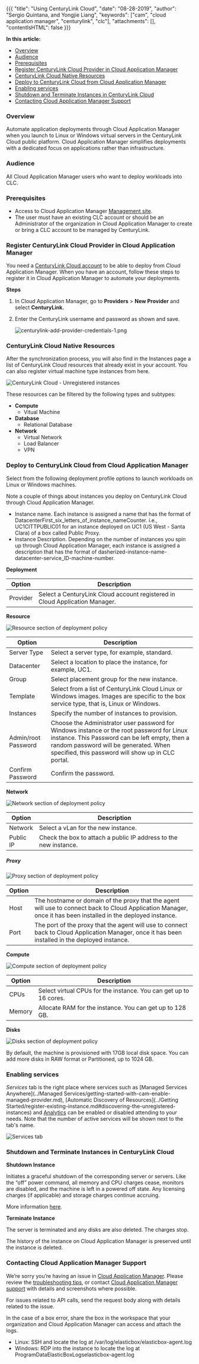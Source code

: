 {{{
"title": "Using CenturyLink Cloud",
"date": "08-28-2019",
"author": "Sergio Quintana, and Yongjie Liang",
"keywords": ["cam", "cloud application manager", "centurylink", "clc"],
"attachments": [],
"contentIsHTML": false
}}}


**In this article:**

* [Overview](#overview)
* [Audience](#audience)
* [Prerequisites](#prerequisites)
* [Register CenturyLink Cloud Provider in Cloud Application Manager](#register-centurylink-cloud-provider-in-cloud-application-manager)
* [CenturyLink Cloud Native Resources](#centuryLink-cloud-native-resources)
* [Deploy to CenturyLink Cloud from Cloud Application Manager](#deploy-to-centurylink-cloud-from-cloud-application-manager)
* [Enabling services](#enabling-services)
* [Shutdown and Terminate Instances in CenturyLink Cloud](#shutdown-and-terminate-instances-in-centurylink-cloud)
* [Contacting Cloud Application Manager Support](#contacting-cloud-application-manager-support)

### Overview

Automate application deployments through Cloud Application Manager when you launch to Linux or Windows virtual servers in the CenturyLink Cloud public platform. Cloud Application Manager simplifies deployments with a dedicated focus on applications rather than infrastructure.

### Audience

All Cloud Application Manager users who want to deploy workloads into CLC.

### Prerequisites

* Access to Cloud Application Manager [Management site](https://account.cam.ctl.io/#/providers?type=CenturyLink).
* The user must have an existing CLC account or should be an Administrator of the organization in Cloud Application Manager to create or bring a CLC account to be managed by CenturyLink.

### Register CenturyLink Cloud Provider in Cloud Application Manager

You need a [CenturyLink Cloud account](//www.ctl.io/) to be able to deploy from Cloud Application Manager. When you have an account, follow these steps to register it in Cloud Application Manager to automate your deployments.

**Steps**

1. In Cloud Application Manager, go to **Providers** > **New Provider** and select **CenturyLink.**

2. Enter the CenturyLink username and password as shown and save.

   ![centurylink-add-provider-credentials-1.png](../../images/cloud-application-manager/centurylink-add-provider-credentials-1.png)

### CenturyLink Cloud Native Resources

After the synchronization process, you will also find in the Instances page a list of CenturyLink Cloud resources that already exist in your account. You can also register virtual machine type instances from here.

![CenturyLink Cloud - Unregistered instances](../../images/cloud-application-manager/deploying-anywhere/clc-unregistered-instances.png)

These resources can be filtered by the following types and subtypes:

* **Compute**
  * Vitual Machine
* **Database**
  * Relational Database
* **Network**
  * Virtual Network
  * Load Balancer
  * VPN

### Deploy to CenturyLink Cloud from Cloud Application Manager

Select from the following deployment profile options to launch workloads on Linux or Windows machines.

Note a couple of things about instances you deploy on CenturyLink Cloud through Cloud Application Manager.

* Instance name. Each instance is assigned a name that has the format of DatacenterFirst_six_letters_of_instance_nameCounter. i.e., UC1CITTPUBLIC01 for an instance deployed on UC1 (US West - Santa Clara) of a box called Public Proxy.
* Instance Description. Depending on the number of instances you spin up through Cloud Application Manager, each instance is assigned a description that has the format of dasherized-instance-name-datacenter-service_ID-machine-number.

**Deployment**

| Option | Description |
|--------|-------------|
| Provider |  Select a CenturyLink Cloud account registered in Cloud Application Manager. |


**Resource**

![Resource section of deployment policy](../../images/cloud-application-manager/deployment-policy/resource-centurylink.png)

| Option | Description |
|--------|-------------|
| Server Type | Select a server type, for example, standard. |
| Datacenter | Select a location to place the instance, for example, UC1. |
| Group |	Select placement group for the new instance. |
| Template | Select from a list of CenturyLink Cloud Linux or Windows images. Images are specific to the box service type, that is, Linux or Windows. |
| Instances | Specify the number of instances to provision. |
| Admin/root Password | Choose the Administrator user password for Windows instance or the root password for Linux instance. This Password can be left empty, then a random password will be generated. When specified, this password will show up in CLC portal. |
| Confirm Password | Confirm the password. |


**Network**

![Network section of deployment policy](../../images/cloud-application-manager/deployment-policy/network-centurylink.png)

| Option | Description |
|--------|-------------|
| Network |	Select a vLan for the new instance. |
| Public IP	| Check the box to attach a public IP address to the new instance. |

##### Proxy

![Proxy section of deployment policy](../../images/cloud-application-manager/deployment-policy/proxy-centurylink.png)

| Option | Description |
|-------------------|-------------|
| Host |	The hostname or domain of the proxy that the agent will use to connect back to Cloud Application Manager, once it has been installed in the deployed instance. |
| Port |  The port of the proxy that the agent will use to connect back to Cloud Application Manager, once it has been installed in the deployed instance. |


**Compute**

![Compute section of deployment policy](../../images/cloud-application-manager/deployment-policy/compute-centurylink.png)

| Option | Description |
|--------|-------------|
| CPUs | Select virtual CPUs for the instance. You can get up to 16 cores. |
| Memory | Allocate RAM for the instance. You can get up to 128 GB. |

**Disks**

![Disks section of deployment policy](../../images/cloud-application-manager/deployment-policy/disk-centurylink.png)

By default, the machine is provisioned with 17GB local disk space. You can add more disks in RAW format or Partitioned, up to 1024 GB.

### Enabling services

*Services* tab is the right place where services such as [Managed Services Anywhere](../Managed Services/getting-started-with-cam-enable-managed-provider.md), [Automatic Discovery of Resources](../Getting Started/register-existing-instance.md#discovering-the-unregistered-instances) and [Analytics](../analytics/cloudapplicationmanageranalyticsui.md) can be enabled or disabled attending to your needs. Note that the number of active services will be shown next to the tab's name.

![Services tab](../../images/cloud-application-manager/Services-tab-CLC.png)

### Shutdown and Terminate Instances in CenturyLink Cloud

**Shutdown Instance**

Initiates a graceful shutdown of the corresponding server or servers. Like the “off” power command, all memory and CPU charges cease, monitors are disabled, and the machine is left in a powered off state. Any licensing charges (if applicable) and storage charges continue accruing.

More information [here](https://www.ctl.io/guides/servers/server-power-operations/).

**Terminate Instance**

The server is terminated and any disks are also deleted. The charges stop.

The history of the instance on Cloud Application Manager is preserved until the instance is deleted.

### Contacting Cloud Application Manager Support

We’re sorry you’re having an issue in [Cloud Application Manager](https://www.ctl.io/cloud-application-manager/). Please review the [troubleshooting tips](../Troubleshooting/troubleshooting-tips.md), or contact [Cloud Application Manager support](mailto:incident@CenturyLink.com) with details and screenshots where possible.

For issues related to API calls, send the request body along with details related to the issue.

In the case of a box error, share the box in the workspace that your organization and Cloud Application Manager can access and attach the logs.
* Linux: SSH and locate the log at /var/log/elasticbox/elasticbox-agent.log
* Windows: RDP into the instance to locate the log at ProgramDataElasticBoxLogselasticbox-agent.log
